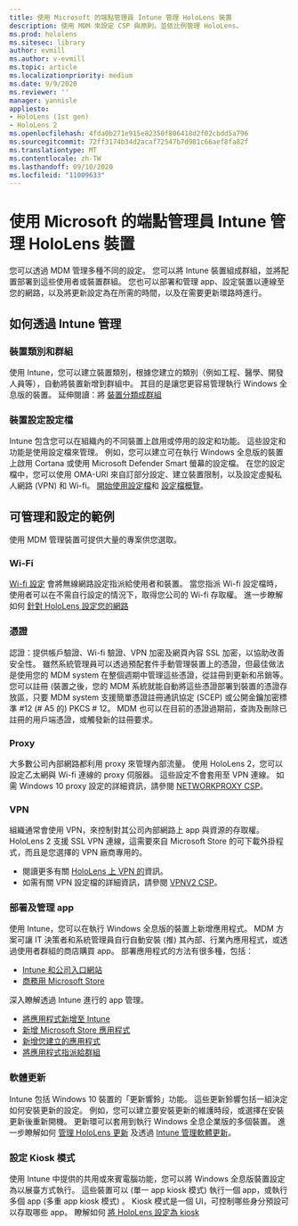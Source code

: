 ```yaml
---
title: 使用 Microsoft 的端點管理員 Intune 管理 HoloLens 裝置
description: 使用 MDM 來設定 CSP 與原則，並依比例管理 HoloLens。
ms.prod: hololens
ms.sitesec: library
author: evmill
ms.author: v-evmill
ms.topic: article
ms.localizationpriority: medium
ms.date: 9/9/2020
ms.reviewer: ''
manager: yannisle
appliesto:
- HoloLens (1st gen)
- HoloLens 2
ms.openlocfilehash: 4fda0b271e915e82350f806418d2f02cbdd5a796
ms.sourcegitcommit: 72ff3174b34d2acaf72547b7d981c66aef8fa82f
ms.translationtype: MT
ms.contentlocale: zh-TW
ms.lasthandoff: 09/10/2020
ms.locfileid: "11009633"
---
```

# 使用 Microsoft 的端點管理員 Intune 管理 HoloLens 裝置

您可以透過 MDM 管理多種不同的設定。 您可以將 Intune 裝置組成群組，並將配置部署到這些使用者或裝置群組。 您也可以部署和管理 app、設定裝置以連線至您的網路，以及將更新設定為在所需的時間，以及在需要更新環路時進行。 

## 如何透過 Intune 管理

### 裝置類別和群組
使用 Intune，您可以建立裝置類別，根據您建立的類別（例如工程、醫學、開發人員等），自動將裝置新增到群組中。 其目的是讓您更容易管理執行 Windows 全息版的裝置。
延伸閱讀：將 [裝置分類成群組](https://docs.microsoft.com/mem/intune/enrollment/device-group-mapping)

### 裝置設定設定檔
Intune 包含您可以在組織內的不同裝置上啟用或停用的設定和功能。 這些設定和功能是使用設定檔來管理。 例如，您可以建立可在執行 Windows 全息版的裝置上啟用 Cortana 或使用 Microsoft Defender Smart 螢幕的設定檔。
在您的設定檔中，您可以使用 OMA-URI 來自訂部分設定、建立裝置限制，以及設定虛擬私人網路 (VPN) 和 Wi-fi。
[開始使用設定檔](https://docs.microsoft.com/mem/intune/configuration/device-profiles)和 [設定檔概覽](https://docs.microsoft.com/mem/intune/configuration/device-profile-create)。

## 可管理和設定的範例

使用 MDM 管理裝置可提供大量的專案供您選取。 

### Wi-Fi
[Wi-fi 設定](https://docs.microsoft.com/mem/intune/configuration/wi-fi-settings-configure) 會將無線網路設定指派給使用者和裝置。 當您指派 Wi-fi 設定檔時，使用者可以在不需自行設定的情況下，取得您公司的 Wi-fi 存取權。
進一步瞭解如何 [針對 HoloLens 設定您的網路](hololens-commercial-infrastructure.md)

### 憑證
認證：提供帳戶驗證、Wi-fi 驗證、VPN 加密及網頁內容 SSL 加密，以協助改善安全性。 雖然系統管理員可以透過預配套件手動管理裝置上的憑證，但最佳做法是使用您的 MDM system 在整個週期中管理這些憑證，從註冊到更新和吊銷等。 您可以註冊 (裝置之後，您的 MDM 系統就能自動將這些憑證部署到裝置的憑證存放區，只要 MDM system 支援簡單憑證註冊通訊協定 (SCEP) 或公開金鑰加密標準 #12 (# A5 的) PKCS # 12。 MDM 也可以在目前的憑證過期前，查詢及刪除已註冊的用戶端憑證，或觸發新的註冊要求。 

### Proxy
大多數公司內部網路都利用 proxy 來管理內部流量。 使用 HoloLens 2，您可以設定乙太網與 Wi-fi 連線的 proxy 伺服器。 這些設定不會套用至 VPN 連線。 如需 Windows 10 proxy 設定的詳細資訊，請參閱 [NETWORKPROXY CSP](https://docs.microsoft.com/windows/client-management/mdm/networkproxy-csp)。

### VPN
組織通常會使用 VPN，來控制對其公司內部網路上 app 與資源的存取權。 HoloLens 2 支援 SSL VPN 連線，這需要來自 Microsoft Store 的可下載外掛程式，而且是您選擇的 VPN 廠商專用的。 
- 閱讀更多有關 [HoloLens 上 VPN 的](hololens-network.md#vpn)資訊。
- 如需有關 VPN 設定檔的詳細資訊，請參閱 [VPNV2 CSP](https://docs.microsoft.com/windows/client-management/mdm/vpnv2-csp)。

### 部署及管理 app
使用 Intune，您可以在執行 Windows 全息版的裝置上新增應用程式。 MDM 方案可讓 IT 決策者和系統管理員自行自動安裝 (推) 其內部、行業內應用程式，或透過使用者群組的商店購買 app。 部署應用程式的方法有很多種，包括：
-   [Intune 和公司入口網站]( app-deploy-intune.md)
-   [商務用 Microsoft Store]( app-deploy-store-business.md)

深入瞭解透過 Intune 進行的 app 管理。
-   [將應用程式新增至 Intune](https://docs.microsoft.com/mem/intune/apps/apps-add)
-   [新增 Microsoft Store 應用程式](https://docs.microsoft.com/mem/intune/apps/store-apps-windows)
-   [新增您建立的應用程式](https://docs.microsoft.com/mem/intune/apps/lob-apps-windows)
- [將應用程式指派給群組](https://docs.microsoft.com/mem/intune/apps/apps-deploy)

### 軟體更新
Intune 包括 Windows 10 裝置的「更新響鈴」功能。 這些更新鈴響包括一組決定如何安裝更新的設定。 例如，您可以建立要安裝更新的維護時段，或選擇在安裝更新後重新開機。 更新環可以套用到執行 Windows 全息企業版的多個裝置。
進一步瞭解如何 [管理 HoloLens 更新](hololens-updates.md) 及透過 [Intune 管理軟體更新](https://docs.microsoft.com/mem/intune/protect/windows-update-for-business-configure)。

### 設定 Kiosk 模式
使用 Intune 中提供的共用或來賓電腦功能，您可以將 Windows 全息版裝置設定為以展臺方式執行。 這些裝置可以 (單一 app kiosk 模式) 執行一個 app，或執行多個 app (多重 app kiosk 模式) 。 Kiosk 模式是一個 UI，可控制哪些身分預設可以存取哪些 app。
瞭解如何 [將 HoloLens 設定為 kiosk]( hololens-kiosk.md)

